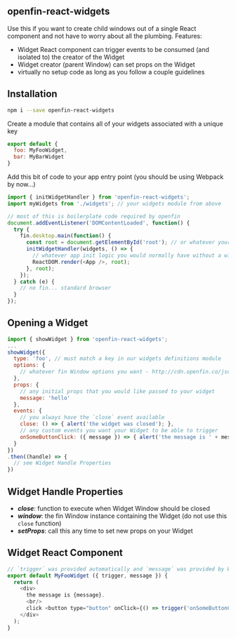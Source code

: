 openfin-react-widgets
---------------------
Use this if you want to create child windows out of a single React component and not have to worry about all the plumbing.
Features:

* Widget React component can trigger events to be consumed (and isolated to) the creator of the Widget
* Widget creator (parent Window) can set props on the Widget
* virtually no setup code as long as you follow a couple guidelines

## Installation
```bash
npm i --save openfin-react-widgets
```

Create a module that contains all of your widgets associated with a unique key
```javascript
export default {
  foo: MyFooWidget,
  bar: MyBarWidget
}
```

Add this bit of code to your app entry point (you should be using Webpack by now...)
```javascript
import { initWidgetHandler } from 'openfin-react-widgets';
import myWidgets from './widgets'; // your widgets module from above

// most of this is boilerplate code required by openfin
document.addEventListener('DOMContentLoaded', function() {
  try {
    fin.desktop.main(function() {
      const root = document.getElementById('root'); // or whatever your root DOM element is for React mounting
      initWidgetHandler(widgets, () => {
        // whatever app init logic you would normally have without a widget handler
        ReactDOM.render(<App />, root);
      }, root);
    });
  } catch (e) {
    // no fin... standard browser
  }
});
```

## Opening a Widget
```javascript
import { showWidget } from 'openfin-react-widgets';
...
showWidget({
  type: 'foo', // must match a key in our widgets definitions module
  options: {
    // whatever fin Window options you want - http://cdn.openfin.co/jsdocs/beta/fin.desktop.Window.html#~options
  },
  props: {
    // any initial props that you would like passed to your widget
    message: 'hello'
  },
  events: {
    // you always have the `close` event available
    close: () => { alert('the widget was closed'); },
    // any custom events you want your Widget to be able to trigger
    onSomeButtonClick: ({ message }) => { alert('the message is ' + message); }
  }
})
.then((handle) => {
  // see Widget Handle Properties
})
```

## Widget Handle Properties
* ***close***: function to execute when Widget Window should be closed
* ***window***: the fin Window instance containing the Widget (do not use this `close` function)
* ***setProps***: call this any time to set new props on your Widget

## Widget React Component
```javascript
// `trigger` was provided automatically and `message` was provided by Widget creator
export default MyFooWidget ({ trigger, message }) {
  return (
    <div>
      the message is {message}.
      <br/>
      click <button type="button" onClick={() => trigger('onSomeButtonClick', { message: 'world' })}>this button</button>
    </div>
  );
}
```
